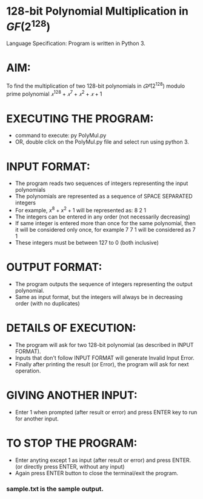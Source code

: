 # 128-bit Polynomial Multiplication in $GF(2^{128})$

Language Specification: Program is written in Python 3.

# AIM: 
To find the multiplication of two 128-bit polynomials in $𝐺𝐹(2^{128})$ modulo prime polynomial $𝑥^{128} + 𝑥^7 + 𝑥^2 + 𝑥 + 1$

# EXECUTING THE PROGRAM:
- command to execute: py PolyMul.py
- OR, double click on the PolyMul.py file and select run using python 3.

# INPUT FORMAT:
- The program  reads two  sequences of integers representing the input polynomials
- The polynomials are represented as a sequence of SPACE SEPARATED integers
- For example, $x^8 + x^2 + 1$ will be represented as: 8 2 1
- The integers can be entered in any order (not necessarily decreasing)
- If same integer is entered more than once for the same polynomial, then it will be considered only once, for example 7 7 1 will be considered as 7 1
- These integers must be between 127 to 0 (both inclusive) 

# OUTPUT FORMAT:
- The program outputs the sequence of integers representing the output polynomial.
- Same as input format, but the integers will always be in decreasing order (with no duplicates)

# DETAILS OF EXECUTION:
- The program will ask for two 128-bit polynomial (as described in INPUT FORMAT).
- Inputs that don't follow INPUT FORMAT will generate Invalid Input Error.
- Finally after printing the result (or Error), the program will ask for next operation.

# GIVING ANOTHER INPUT:
- Enter 1 when prompted (after result or error) and press ENTER key to run for another input.

# TO STOP THE PROGRAM: 
- Enter anyting except 1 as input (after result or error) and press ENTER. (or directly press ENTER, without any input)
- Again press ENTER button to close the terminal/exit the program.

### sample.txt is the sample output.
